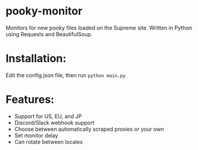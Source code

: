 # pooky-monitor
Monitors for new pooky files loaded on the Supreme site. Written in Python using Requests and BeautifulSoup.

# Installation:
Edit the config.json file, then run ```python main.py```

# Features:
- Support for US, EU, and JP
- Discord/Slack webhook support
- Choose between automatically scraped proxies or your own
- Set monitor delay
- Can rotate between locales
